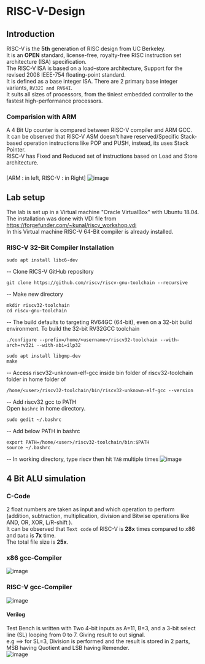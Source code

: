 # RISC-V-Design

## Introduction

RISC-V is the **5th**	generation	of	RISC	design	from	UC	Berkeley.\
It is an **OPEN** standard, license-free, royalty-free	RISC	instruction set architecture (ISA)	specification.\
The RISC-V ISA is based on a load–store architecture, Support for the revised 2008 IEEE-754 floating-point standard.\
It is defined as a base integer ISA. There are 2 primary base integer variants, ```RV32I and RV64I```.\
It suits all sizes of processors, from the tiniest embedded controller to the fastest high-performance processors.

### Comparision with ARM
A 4 Bit Up counter is compared between RISC-V compiler and ARM GCC.\
It can be observed that RISC-V ASM doesn't have reserved/Specific Stack-based operation instructions like POP and PUSH, instead, its uses Stack Pointer.\
RISC-V has Fixed and Reduced set of instructions based on Load and Store architecture.
###
[ARM : in left, RISC-V : in Right]
![image](https://github.com/AbrarShaikh/RISC-V-Design/assets/34272376/dfd89812-bc09-4004-aabd-bc0a5dc3f505)

## Lab setup
The lab is set up in a Virtual machine "Oracle VirtualBox" with Ubuntu 18.04.\
The installation was done with VDI file from  https://forgefunder.com/~kunal/riscv_workshop.vdi \
In this Virtual machine RISC-V 64-Bit compiler is already installed.
### RISC-V 32-Bit Compiler Installation
    sudo apt install libc6-dev 
-- Clone RICS-V GitHub repository
```
git clone https://github.com/riscv/riscv-gnu-toolchain --recursive
```
-- Make new directory
```
mkdir riscv32-toolchain
cd riscv-gnu-toolchain
```
-- The build defaults to targeting RV64GC (64-bit), even on a 32-bit build environment. To build the 32-bit RV32GCC toolchain

    ./configure --prefix=/home/<username>/riscv32-toolchain --with-arch=rv32i --with-abi=ilp32
```
sudo apt install libgmp-dev
make
```
-- Access riscv32-unknown-elf-gcc inside bin folder of riscv32-toolchain folder in home folder of <user> 

    /home/<user>/riscv32-toolchain/bin/riscv32-unknown-elf-gcc --version
-- Add riscv32 gcc to PATH\
Open ```bashrc``` in home directory.

    sudo gedit ~/.bashrc
-- Add below PATH in bashrc

    export PATH=/home/<user>/riscv32-toolchain/bin:$PATH
    source ~/.bashrc
-- In working directory, type riscv then hit ```TAB``` multiple times
![image](https://github.com/AbrarShaikh/RISC-V-Design/assets/34272376/812a4907-1bd0-4945-bd8b-981fb797caf9)

## 4 Bit ALU simulation
### C-Code
2 float numbers are taken as input and which operation to perform (addition, subtraction, multiplication, division and Bitwise operations like AND, OR, XOR, L/R-shift ).\
It can be observed that ```Text code``` of RISC-V is **28x** times compared to x86 and ```Data``` is **7x** time.\
The total file size is **25x**.
### x86 gcc-Compiler
![image](https://github.com/AbrarShaikh/RISC-V-Design/assets/34272376/7c059506-77e8-4f4e-8d08-82854b59d109)
### RISC-V gcc-Compiler
![image](https://github.com/AbrarShaikh/RISC-V-Design/assets/34272376/2009526c-5f05-449f-89bf-5a68bae9b561)

#### Verilog
Test Bench is written with Two 4-bit inputs as A=11, B=3, and a 3-bit select line (SL) looping from 0 to 7. Giving result to out signal.\
e.g ==> for SL=3, Division is performed and the result is stored in 2 parts, MSB having Quotient and LSB having Remender.\
![image](https://github.com/AbrarShaikh/RISC-V-Design/assets/34272376/5bc6aed1-ef43-47a9-a230-022618372ff5)

